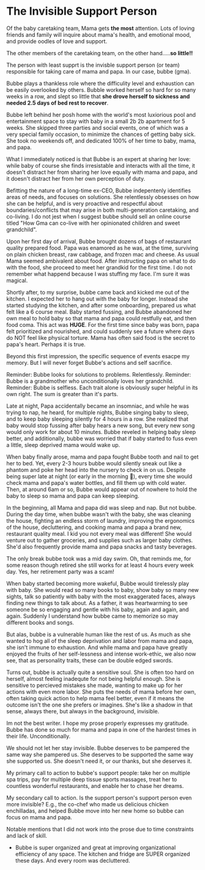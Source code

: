 # The Invisible Support Person

Of the baby caretaking team, Mama gets **the most** attention. Lots of loving friends and family will inquire about mama's health, and emotional mood, and provide oodles of love and support.

The other members of the caretaking team, on the other hand.....**so little!!**

The person with least supprt is the invisble support person (or team) responsible for taking care of mama and papa. In our case, bubbe (gma).

Bubbe plays a thankless role where the difficulity level and exhaustion can be easily overlooked by others. Bubble worked herself so hard for so many weeks in a row, and slept so little that **she drove herself to sickness and needed 2.5 days of bed rest to recover**.

Bubbe left behind her posh home with the world's most luxiorious pool and entertainment space to stay with baby in a small 2b 2b apartment for 5 weeks. She skipped three parties and social events, one of which was a very special family occasion, to minimize the chances of getting baby sick. She took no weekends off, and dedicated 100% of her time to baby, mama, and papa.

What I immediately noticed is that Bubbe is an expert at sharing her love: while baby of course she finds irresistable and interacts with all the time, it doesn't distract her from sharing her love equally with mama and papa, and it doesn't distract her from her own perception of duty.

Befitting the nature of a long-time ex-CEO, Bubbe indepentenly identifies areas of needs, and focuses on solutions. She relentlessly obsesses on how she can be helpful, and is very proactive and respectful about boundaries/conflicts that may arise in both multi-generation caretaking, and co-living. I do not jest when I suggest bubbe should sell an online course titled "How Gma can co-live with her opinionated children and sweet grandchild".

Upon her first day of arrival, Bubbe brought dozens of bags of restaurant quality prepared food. Papa was enamored as he was, at the time, surviving on plain chicken breast, raw cabbage, and frozen mac and cheese. As usual Mama seemed ambivalent about food. After instructing papa on what to do with the food, she proceed to meet her grandkid for the first time. I do not remember what happend because I was stuffing my face. I'm sure it was magical.

Shortly after, to my surprise, bubbe came back and kicked me out of the kitchen. I expected her to hang out with the baby for longer. Instead she started studying the kitchen, and after some onboarding, prepared us what felt like a 6 course meal. Baby started fussing, and Bubbe abandoned her own meal to hold baby so that mama and papa could restfully eat, and then food coma. This act was **HUGE**. For the first time since baby was born, papa felt prioritized and nourished, and could suddenly see a future where days do NOT feel like physical torture. Mama has often said food is the secret to papa's heart. Perhaps it is true.

Beyond this first impression, the specific sequence of events esacpe my memory. But I will never forget Bubbe's actions and self sacrifice.

Reminder: Bubbe looks for solutions to problems. Relentlessly. Reminder: Bubbe is a grandmother who unconditionally loves her grandchild. Reminder: Bubbe is selfless. Each trait alone is obviously super helpful in its own right. The sum is greater than it's parts.

Late at night, Papa accidentally became an insomniac, and while he was trying to nap, he heard, for multiple nights, Bubbe singing baby to sleep, and to keep baby sleeping silently for 4 hours in a row. She realized that baby would stop fussing after baby hears a new song, but every new song would only work for about 10 minutes. Bubbe reveled in helping baby sleep better, and additionally, bubbe was worried that if baby started to fuss even a little, sleep deprived mama would wake up.

When baby finally arose, mama and papa fought Bubbe tooth and nail to get her to bed. Yet, every 2-3 hours bubbe would silently sneak out like a phantom and poke her head into the nursery to check in on us. Despite being super late at night (or early in the morning :shrug:), every time she would check mama and papa's water bottles, and fill them up with cold water. Then, at around 6am or so, Bubbe would appear out of nowhere to hold the baby to sleep so mama and papa can keep sleeping.

In the beginning, all Mama and papa did was sleep and nap. But not bubbe. During the day time, when bubbe wasn't with the baby, she was cleaning the house, fighting an endless storm of laundry, improving the ergonomics of the house, decluttering, and cooking mama and papa a brand new, restaurant quality meal. I kid you not every meal was different! She would venture out to gather groceries, and supplies such as larger baby clothes. She'd also frequently provide mama and papa snacks and tasty beverages.

The only break bubbe took was a mid day swim. Oh, that reminds me, for some reason though retired she still works for at least 4 hours every week day. Yes, her retirement party was a scam!

When baby started becoming more wakeful, Bubbe would tirelessly play with baby. She would read so many books to baby, show baby so many new sights, talk so patiently with baby with the most exaggerated faces, always finding new things to talk about. As a father, it was heartwarming to see someone be so engaging and gentle with his baby, again and again, and again. Suddenly I understand how bubbe came to memorize so may different books and songs.

But alas, bubbe is a vulnerable human like the rest of us. As much as she wanted to hog all of the sleep deprivation and labor from mama and papa, she isn't immune to exhaustion. And while mama and papa have greatly enjoyed the fruits of her self-lessness and intense work-ethic, we also now see, that as personality traits, these can be double edged swords.

Turns out, bubbe is actually quite a sensitive soul. She is often too hard on herself, almost feeling inadequte for not being helpful enough. She is sensitive to percieved mistakes she made, wanting to make up for her actions with even more labor. She puts the needs of mama before her own, often taking quick action to help mama feel better, even if it means the outcome isn't the one she prefers or imagines. She's like a shadow in that sense, always there, but always in the background, invisible.

Im not the best writer. I hope my prose properly expresses my gratitude. Bubbe has done so much for mama and papa in one of the hardest times in their life. Unconditionally.

We should not let her stay invisible. Bubbe deserves to be pampered the same way she pampered us. She deserves to be supported the same way she supported us. She doesn't need it, or our thanks, but she deserves it.

My primary call to action to bubbe's support people: take her on multiple spa trips, pay for multiple deep tissue sports massages, treat her to countless wonderful restaurants, and enable her to chase her dreams.

My secondary call to action. Is the support person's support person even more invisible? E.g., the co-chef who made us delicious chicken enchilladas, and helped Bubbe move into her new home so bubbe can focus on mama and papa.

Notable mentions that I did not work into the prose due to time constraints and lack of skill.

- Bubbe is super organized and great at improving organizational efficiency of any space. The kitchen and fridge are SUPER organized these days. And every room was decluttered.
